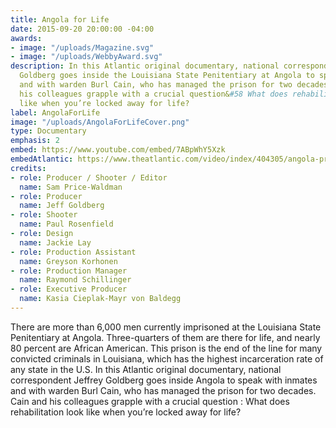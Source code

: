 ```yaml
---
title: Angola for Life
date: 2015-09-20 20:00:00 -04:00
awards:
- image: "/uploads/Magazine.svg"
- image: "/uploads/WebbyAward.svg"
description: In this Atlantic original documentary, national correspondent Jeffrey
  Goldberg goes inside the Louisiana State Penitentiary at Angola to speak with inmates
  and with warden Burl Cain, who has managed the prison for two decades. Cain and
  his colleagues grapple with a crucial question&#58 What does rehabilitation look
  like when you’re locked away for life?
label: AngolaForLife
image: "/uploads/AngolaForLifeCover.png"
type: Documentary
emphasis: 2
embed: https://www.youtube.com/embed/7ABpWhY5Xzk
embedAtlantic: https://www.theatlantic.com/video/index/404305/angola-prison-documentary/
credits:
- role: Producer / Shooter / Editor
  name: Sam Price-Waldman
- role: Producer
  name: Jeff Goldberg
- role: Shooter
  name: Paul Rosenfield
- role: Design
  name: Jackie Lay
- role: Production Assistant
  name: Greyson Korhonen
- role: Production Manager
  name: Raymond Schillinger
- role: Executive Producer
  name: Kasia Cieplak-Mayr von Baldegg
---
```


There are more than 6,000 men currently imprisoned at the Louisiana State Penitentiary at Angola. Three-quarters of them are there for life, and nearly 80 percent are African American. This prison is the end of the line for many convicted criminals in Louisiana, which has the highest incarceration rate of any state in the U.S. In this Atlantic original documentary, national correspondent Jeffrey Goldberg goes inside Angola to speak with inmates and with warden Burl Cain, who has managed the prison for two decades. Cain and his colleagues grapple with a crucial question &#58;  What does rehabilitation look like when you’re locked away for life?
